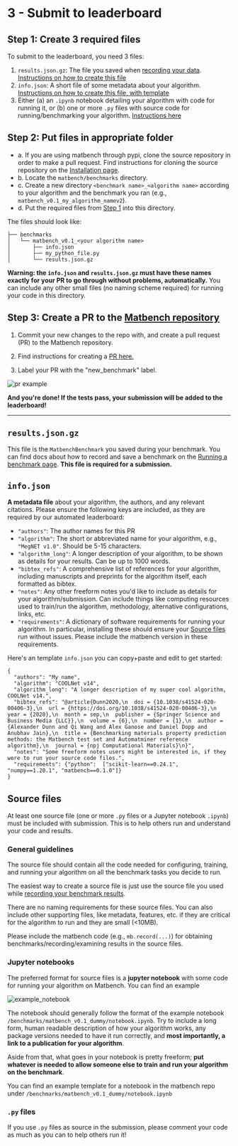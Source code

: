# 3 - Submit to leaderboard


## Step 1: Create 3 required files

To submit to the leaderboard, you need 3 files:

1. `results.json.gz`: The file you saved when [recording your data](2run.md). [Instructions on how to create this file](#resultsjsongz)
2. `info.json`: A short file of some metadata about your algorithm. [Instructions on how to create this file, with template](#infojson)
3. Either (a) an `.ipynb` notebook detailing your algorithm with code for running it, or (b) one or more `.py` files with source code for running/benchmarking your algorithm. [Instructions here](#source-files)



## Step 2: Put files in appropriate folder

- a. If you are using matbench through pypi, clone the source repository in order to make a pull request. Find instructions for cloning the source repository on the [Installation page](1install.md).
- b. Locate the `matbench/benchmarks` directory.
- c. Create a new directory `<benchmark name>_<algorithm name>` according to your algorithm and the benchmark you ran (e.g., `matbench_v0.1_my_algorithm_namev2`).
- d. Put the required files from [Step 1](#step-1-create-3-required-files) into this directory.

The files should look like:

```
├── benchmarks
│   └── matbench_v0.1_<your algorithm name>
│       ├── info.json
│       ├── my_python_file.py
│       └── results.json.gz
```


**Warning: the `info.json` and `results.json.gz` must have these names exactly for your PR to go through without problems, automatically.** You can include any other small files (no naming scheme required) for running your code in this directory.



## Step 3: Create a PR to the [Matbench repository](https://github.com/hackingmaterials/matbench)

1. Commit your new changes to the repo with, and create a pull request (PR) to the Matbench repository.

2. Find instructions for creating a [PR here.](https://guides.github.com/activities/hello-world/#:~:text=Pull%20Requests%20are%20the%20heart,merge%20them%20into%20their%20branch.&text=You%20can%20even%20open%20pull,repository%20and%20merge%20them%20yourself.)

3. Label your PR with the "new_benchmark" label.


![pr example](../static/pr_example.png)

**And you're done! If the tests pass, your submission will be added to the leaderboard!**

---


## `results.json.gz`

This file is the `MatbenchBenchmark` you saved during your benchmark. You can find docs about how to record and save a benchmark on the [Running a benchmark page](2run.md). **This file is required for a submission.**


## `info.json`

**A metadata file** about your algorithm, the authors, and any relevant citations. Please ensure the following keys are included, as they are required by our automated leaderboard:

  - `"authors"`: The author names for this PR
  - `"algorithm"`: The short or abbreviated name for your algorithm, e.g., `"MegNET v1.0"`. Should be 5-15 characters.
  - `"algorithm_long"`: A longer description of your algorithm, to be shown as details for your results. Can be up to 1000 words.
  - `"bibtex_refs"`: A comprehensive list of references for your algorithm, including manuscripts and preprints for the algorithm itself, each formatted as bibtex.
  - `"notes"`: Any other freeform notes you'd like to include as details for your algorithm/submission. Can include things like computing resources used to train/run the algorithm, methodology, alternative configurations, links, etc.
  - `"requirements"`: A dictionary of software requirements for running your algorithm. In particular, installing these should ensure your [Source files](#source-files) run without issues. Please include the matbench version in these requirements.


Here's an template `info.json` you can copy+paste and edit to get started:

```
{
  "authors": "My name",
  "algorithm": "COOLNet v14",
  "algorithm_long": "A longer description of my super cool algorithm, COOLNet v14.",
  "bibtex_refs": "@article{Dunn2020,\n  doi = {10.1038/s41524-020-00406-3},\n  url = {https://doi.org/10.1038/s41524-020-00406-3},\n  year = {2020},\n  month = sep,\n  publisher = {Springer Science and Business Media {LLC}},\n  volume = {6},\n  number = {1},\n  author = {Alexander Dunn and Qi Wang and Alex Ganose and Daniel Dopp and Anubhav Jain},\n  title = {Benchmarking materials property prediction methods: the Matbench test set and Automatminer reference algorithm},\n  journal = {npj Computational Materials}\n}",
  "notes": "Some freeform notes users might be interested in, if they were to run your source code files.",
  "requirements": {"python":  ["scikit-learn==0.24.1", "numpy==1.20.1", "matbench==0.1.0"]}
}
```

## Source files

At least one source file (one or more `.py` files or a Jupyter notebook `.ipynb`) must be included with submission. This is to help others run and understand your code and results.


### General guidelines

The source file should contain all the code needed for configuring, training, and running your algorithm on all the benchmark tasks you decide to run.

The easiest way to create a source file is just use the source file you used while [recording your benchmark results](2run.md).

There are no naming requirements for these source files. You can also include other supporting files, like metadata, features, etc. if they are critical for the algorithm to run and they are small (<10MB).

Please include the matbench code (e.g., `mb.record(...)`) for obtaining benchmarks/recording/examining results in the source files.


### Jupyter notebooks

The preferred format for source files is a **jupyter notebook** with some code for running your algorithm on Matbench. You can find an example

![example_notebook](../static/notebook_example.png)

The notebook should generally follow the format of the example notebook `/benchmarks/matbench_v0.1_dummy/notebook.ipynb`. Try to include a long form, human readable description of how your algorithm works, any package versions needed to have it run correctly, and **most importantly, a link to a publication for your algorithm**.

Aside from that, what goes in your notebook is pretty freeform; **put whatever is needed to
allow someone else to train and run your algorithm on the benchmark**.

You can find an example template for a notebook in the matbench repo under `/benchmarks/matbench_v0.1_dummy/notebook.ipynb`


### `.py` files

If you use `.py` files as source in the submission, please comment your code as much as you can to help others run it!
